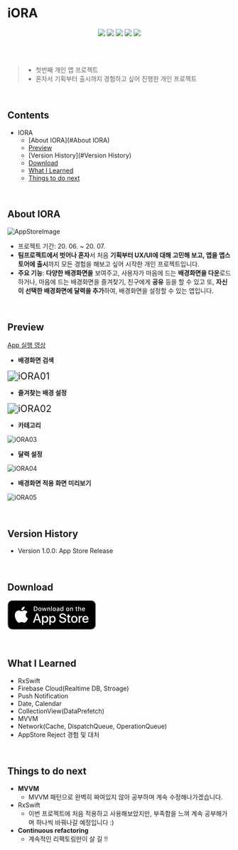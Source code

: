 # iORA 
<p align="center">
<img src="https://img.shields.io/badge/swift-5.0-blue.svg" />
<img src="https://img.shields.io/badge/xcode-12.0-green.svg" />
<img src="https://img.shields.io/badge/ios-13.4-yellow.svg" />
<img src="https://img.shields.io/badge/RxSwift-5.11-orange.svg" />
<img src="https://img.shields.io/badge/licence-MIT-lightgrey.svg" /> <br><br>



</p>
<br>

> - 첫번째 개인 앱 프로젝트  
> - 혼자서 기획부터 출시까지 경험하고 싶어 진행한 개인 프로젝트

<br>

## Contents
- IORA
  - [About IORA](#About IORA)
  - [Preview](#Preview)
  - [Version History](#Version History)
  - [Download](#download)
  - [What I Learned](#what-i-learned)
  - [Things to do next](#things-to-do-next)

<br>

## About IORA

![AppStoreImage](./Scrennshot/AppStoreImage.png) 

- 프로젝트 기간: 20. 06. ~ 20. 07.
- **팀프로젝트에서 벗어나 혼자**서 처음 **기획부터 UX/UI에 대해 고민해 보고, 앱을 앱스토어에 출시**까지 모든 경험을 해보고 싶어 시작한 개인 프로젝트입니다. 
- **주요 기능**: **다양한 배경화면을** 보여주고, 사용자가 마음에 드는 **배경화면을 다운**로드하거나, 마음에 드는 배경화면을 즐겨찾기, 친구에게 **공유** 등을 할 수 있고 또, **자신이 선택한 배경화면에 달력을 추가**하여, 배경화면을 설정할 수 있는 앱입니다.

<br>

## Preview
[App 실행 영상](https://www.youtube.com/watch?v=l0sixcSdIpw&feature=youtu.be)

- **배경화면 검색**

<img src="/Users/wargi_p/iOS/iORA_WallPaper/iORAFlow/iORA03.png" alt="iORA01" style="zoom:150%;" />

- **즐겨찾는 배경 설정**

<img src="/Users/wargi_p/iOS/iORA_WallPaper/iORAFlow/iORA05.png" alt="iORA02" style="zoom:150%;" />

- **카테고리**

<img src="/Users/wargi_p/iOS/iORA_WallPaper/iORAFlow/iORA04.png" alt="iORA03" style="zoom:100%;" />

- **달력 설정**

<img src="/Users/wargi_p/iOS/iORA_WallPaper/iORAFlow/iORA06.png" alt="iORA04" style="zoom:100%;" />

- **배경화면 적용 화면 미리보기**

![iORA05](/Users/wargi_p/iOS/iORA_WallPaper/iORAFlow/iORA07.png)

<br>

## Version History
- Version 1.0.0: App Store Release

<br>

## Download

<a href="https://apps.apple.com/kr/app/iora/id1518747131"> ![Available](iORAFlow/Download_on_the_App_Store_Badge_US-UK_blk.png)</a>

<br>

## What I Learned
- RxSwift
- Firebase Cloud(Realtime DB, Stroage)
- Push Notification  
- Date, Calendar
- CollectionView(DataPrefetch)
- MVVM
- Network(Cache, DispatchQueue, OperationQueue)
- AppStore Reject 경험 및 대처

<br>

## Things to do next 
- **MVVM**
  - MVVM 패턴으로 완벽히 짜여있지 않아 공부하며 계속 수정해나가겠습니다. 
- RxSwift
  - 이번 프로젝트에 처음 적용하고 사용해보았지만, 부족함을 느껴 계속 공부해가며 하나씩 바꿔나갈 예정입니다 :)
- **Continuous refactoring**
  - 계속적인 리팩토링만이 살 길 !!

